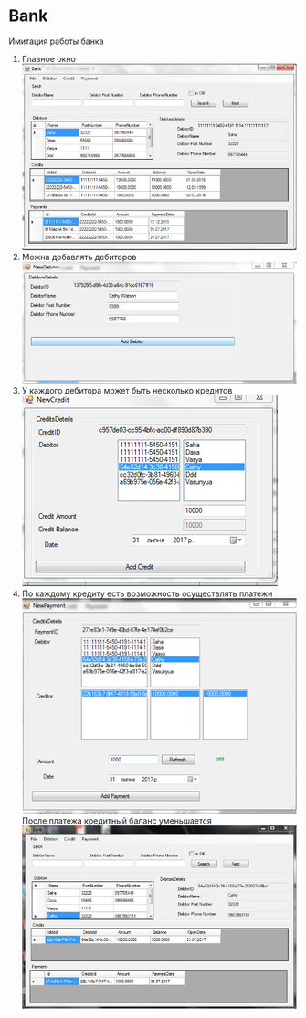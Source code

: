 # Bank
Имитация работы банка 
1. Главное окно
![Иллюстрация к проекту](https://github.com/murko007/Bank/blob/master/Main.PNG)
2. Можна добавлять дебиторов 
![Иллюстрация к проекту](https://github.com/murko007/Bank/blob/master/Debitor.PNG)
3. У каждого дебитора может быть несколько кредитов 
![Иллюстрация к проекту](https://github.com/murko007/Bank/blob/master/Credit.PNG)
4. По каждому кредиту есть возможность осуществлять платежи
![Иллюстрация к проекту](https://github.com/murko007/Bank/blob/master/Payments.PNG)
После платежа кредитный баланс уменьшается
![Иллюстрация к проекту](https://github.com/murko007/Bank/blob/master/after_payment.PNG)
